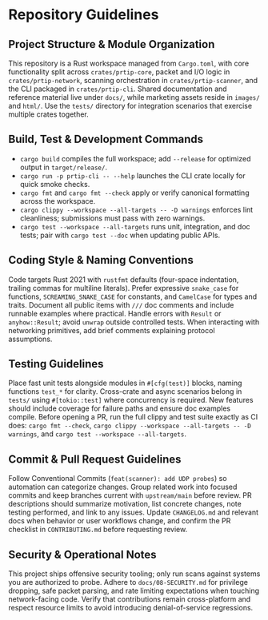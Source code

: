 # Repository Guidelines

## Project Structure & Module Organization

This repository is a Rust workspace managed from `Cargo.toml`, with core functionality split across `crates/prtip-core`, packet and I/O logic in `crates/prtip-network`, scanning orchestration in `crates/prtip-scanner`, and the CLI packaged in `crates/prtip-cli`. Shared documentation and reference material live under `docs/`, while marketing assets reside in `images/` and `html/`. Use the `tests/` directory for integration scenarios that exercise multiple crates together.

## Build, Test & Development Commands

- `cargo build` compiles the full workspace; add `--release` for optimized output in `target/release/`.
- `cargo run -p prtip-cli -- --help` launches the CLI crate locally for quick smoke checks.
- `cargo fmt` and `cargo fmt --check` apply or verify canonical formatting across the workspace.
- `cargo clippy --workspace --all-targets -- -D warnings` enforces lint cleanliness; submissions must pass with zero warnings.
- `cargo test --workspace --all-targets` runs unit, integration, and doc tests; pair with `cargo test --doc` when updating public APIs.

## Coding Style & Naming Conventions

Code targets Rust 2021 with `rustfmt` defaults (four-space indentation, trailing commas for multiline literals). Prefer expressive `snake_case` for functions, `SCREAMING_SNAKE_CASE` for constants, and `CamelCase` for types and traits. Document all public items with `///` doc comments and include runnable examples where practical. Handle errors with `Result` or `anyhow::Result`; avoid `unwrap` outside controlled tests. When interacting with networking primitives, add brief comments explaining protocol assumptions.

## Testing Guidelines

Place fast unit tests alongside modules in `#[cfg(test)]` blocks, naming functions `test_*` for clarity. Cross-crate and async scenarios belong in `tests/` using `#[tokio::test]` where concurrency is required. New features should include coverage for failure paths and ensure doc examples compile. Before opening a PR, run the full clippy and test suite exactly as CI does: `cargo fmt --check`, `cargo clippy --workspace --all-targets -- -D warnings`, and `cargo test --workspace --all-targets`.

## Commit & Pull Request Guidelines

Follow Conventional Commits (`feat(scanner): add UDP probes`) so automation can categorize changes. Group related work into focused commits and keep branches current with `upstream/main` before review. PR descriptions should summarize motivation, list concrete changes, note testing performed, and link to any issues. Update `CHANGELOG.md` and relevant docs when behavior or user workflows change, and confirm the PR checklist in `CONTRIBUTING.md` before requesting review.

## Security & Operational Notes

This project ships offensive security tooling; only run scans against systems you are authorized to probe. Adhere to `docs/08-SECURITY.md` for privilege dropping, safe packet parsing, and rate limiting expectations when touching network-facing code. Verify that contributions remain cross-platform and respect resource limits to avoid introducing denial-of-service regressions.
